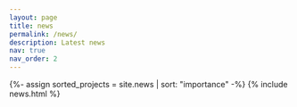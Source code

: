 ```yaml
---
layout: page
title: news
permalink: /news/
description: Latest news
nav: true
nav_order: 2
---
```

<!-- pages/news.md -->
<div class="news">
<!-- Display projects without categories -->
  {%- assign sorted_projects = site.news | sort: "importance" -%}
  {% include news.html %}
</div>


